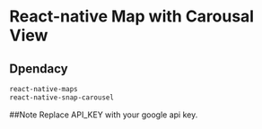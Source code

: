 React-native Map with Carousal View
=======================

## Dpendacy
```sh
react-native-maps
react-native-snap-carousel
```
##Note
Replace API_KEY with your google api key.
